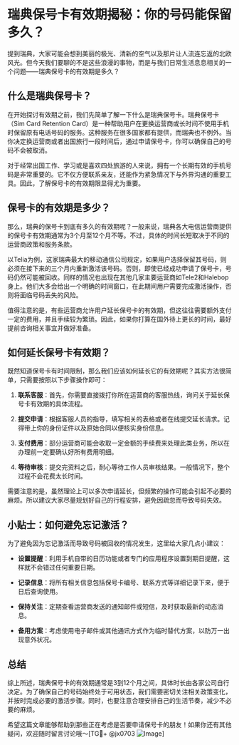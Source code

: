 # 瑞典保号卡有效期揭秘：你的号码能保留多久？

提到瑞典，大家可能会想到美丽的极光、清新的空气以及那片让人流连忘返的北欧风光。但今天我们要聊的不是这些浪漫的事物，而是与我们日常生活息息相关的一个问题——瑞典保号卡的有效期是多久？

## 什么是瑞典保号卡？

在开始探讨有效期之前，我们先简单了解一下什么是瑞典保号卡。瑞典保号卡（Sim Card Retention Card）是一种帮助用户在更换运营商或长时间不使用手机时保留原有电话号码的服务。这种服务在很多国家都有提供，而瑞典也不例外。当你决定换运营商或者出国旅行一段时间后，通过申请保号卡，你可以确保自己的号码不会被取消。

对于经常出国工作、学习或是喜欢四处旅游的人来说，拥有一个长期有效的手机号码是非常重要的。它不仅方便联系亲友，还能作为紧急情况下与外界沟通的重要工具。因此，了解保号卡的有效期限显得尤为重要。

## 保号卡的有效期是多少？

那么，瑞典的保号卡到底有多久的有效期呢？一般来说，瑞典各大电信运营商提供的保号卡有效期通常为3个月至12个月不等。不过，具体的时间长短取决于不同的运营商政策和服务条款。

以Telia为例，这家瑞典最大的移动通信公司规定，如果用户选择保留其号码，则必须在接下来的三个月内重新激活该号码。否则，即使已经成功申请了保号卡，号码仍然可能被回收。同样的情况也出现在其他几家主要运营商如Tele2和Halebop身上。他们大多会给出一个明确的时间窗口，在此期间用户需要完成激活操作，否则将面临号码丢失的风险。

值得注意的是，有些运营商允许用户延长保号卡的有效期，但这往往需要额外支付一定的费用，并且手续较为繁琐。因此，如果你打算在国外待上更长的时间，最好提前咨询相关事宜并做好准备。

## 如何延长保号卡有效期？

既然知道保号卡有时间限制，那么我们应该如何延长它的有效期呢？其实方法很简单，只需要按照以下步骤操作即可：

1. **联系客服**：首先，你需要直接拨打你所在运营商的客服热线，询问关于延长保号卡有效期的具体流程。
   
2. **提交申请**：根据客服人员的指导，填写相关的表格或者在线提交延长请求。记得带上你的身份证件以及原始合同以便核实身份信息。

3. **支付费用**：部分运营商可能会收取一定金额的手续费来处理此类业务，所以在办理前一定要确认好所有费用明细。

4. **等待审核**：提交完资料之后，耐心等待工作人员审核结果。一般情况下，整个过程不会花费太长时间。

需要注意的是，虽然理论上可以多次申请延长，但频繁的操作可能会引起不必要的麻烦。所以建议大家尽量规划好自己的行程安排，避免因疏忽而导致号码失效。

## 小贴士：如何避免忘记激活？

为了避免因为忘记激活而导致号码被回收的情况发生，这里给大家几点小建议：

- **设置提醒**：利用手机自带的日历功能或者专门的应用程序设置到期日提醒，这样就不会错过任何重要日期。
  
- **记录信息**：将所有相关信息包括保号卡编号、联系方式等详细记录下来，便于日后查询使用。

- **保持关注**：定期查看运营商发送的通知邮件或短信，及时获取最新的动态消息。

- **备用方案**：考虑使用电子邮件或其他通讯方式作为临时替代方案，以防万一出现意外状况。

## 总结

综上所述，瑞典保号卡的有效期通常是3到12个月之间，具体时长由各家公司自行决定。为了确保自己的号码始终处于可用状态，我们需要密切关注相关政策变化，并按时完成必要的激活步骤。同时，也要注意合理安排自己的生活节奏，减少不必要的麻烦。

希望这篇文章能够帮助到那些正在考虑是否要申请保号卡的朋友！如果你还有其他疑问，欢迎随时留言讨论哦～[TG💪+ @jx0703 ![Image](https://github.com/user-attachments/assets/dbca1d08-cadb-493c-b0ec-ad6f7a83f270)]